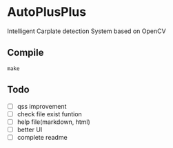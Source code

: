 # AutoPlusPlus

Intelligent Carplate detection System based on OpenCV

## Compile

```
make
```

## Todo

- [ ] qss improvement
- [ ] check file exist funtion
- [ ] help file(markdown, html)
- [ ] better UI
- [ ] complete readme
